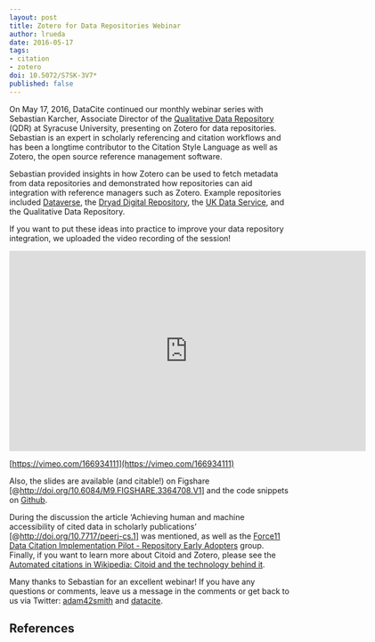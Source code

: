 ```yaml
---
layout: post
title: Zotero for Data Repositories Webinar
author: lrueda
date: 2016-05-17
tags:
- citation
- zotero
doi: 10.5072/S7SK-3V7*
published: false
---
```

On May 17, 2016, DataCite continued our monthly webinar series with Sebastian Karcher, Associate Director of the [Qualitative Data Repository](https://qdr.syr.edu/) (QDR) at Syracuse University, presenting on Zotero for data repositories.  Sebastian is an expert in scholarly referencing and citation workflows and has been a longtime contributor to the Citation Style Language as well as Zotero, the open source reference management software.

Sebastian provided insights in how Zotero can be used to fetch metadata from data repositories and demonstrated how repositories can aid integration with reference managers such as Zotero. Example repositories included [Dataverse](http://dataverse.org/), the [Dryad Digital Repository](http://datadryad.org/), the [UK Data Service](https://www.ukdataservice.ac.uk/), and the Qualitative Data Repository.

If you want to put these ideas into practice to improve your data repository integration, we uploaded the video recording of the session!

<iframe src="https://player.vimeo.com/video/166934111" width="640" height="360" frameborder="0" webkitallowfullscreen mozallowfullscreen allowfullscreen></iframe>

[https://vimeo.com/166934111](https://vimeo.com/166934111)

Also, the slides are available (and citable!) on Figshare [@http://doi.org/10.6084/M9.FIGSHARE.3364708.V1] and the code snippets on [Github](https://github.com/adam3smith/zotero-workshops/tree/master/data-translators).

During the discussion the article ‘Achieving human and machine accessibility of cited data in scholarly publications’ [@http://doi.org/10.7717/peerj-cs.1] was mentioned, as well as the [Force11 Data Citation Implementation Pilot - Repository Early Adopters](https://www.force11.org/group/dcip/eg4repository) group. Finally, if you want to learn more about Citoid and Zotero, please see the [Automated citations in Wikipedia: Citoid and the technology behind it](https://www.mediawiki.org/wiki/Citoid/Zotero%27s_Tech_Talk).

Many thanks to Sebastian for an excellent webinar! If you have any questions or comments, leave us a message in the comments or get back to us via Twitter: [adam42smith](http://twitter.com/adam42smith) and [datacite](http://twitter.com/datacite).

## References
